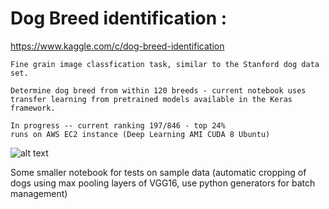 # Dog Breed identification : 
  https://www.kaggle.com/c/dog-breed-identification
  
    Fine grain image classfication task, similar to the Stanford dog data set.
    
    Determine dog breed from within 120 breeds - current notebook uses transfer learning from pretrained models available in the Keras framework.
    
    In progress -- current ranking 197/846 - top 24%
    runs on AWS EC2 instance (Deep Learning AMI CUDA 8 Ubuntu)

![alt text](https://github.com/ghus75/kaggle/tree/master/dog_breed/index.png)


Some smaller notebook for tests on sample data (automatic cropping of dogs using max pooling layers of VGG16, use python generators for batch management)
